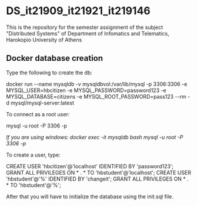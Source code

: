 # DS_it21909_it21921_it219146
This is the repository for the semester assignment of the subject "Distributed Systems" of Department of Infomatics and Telematics, Harokopio University of Athens

## **Docker database creation**

Type the following to create the db:

docker run --name mysqldb -v mysqldbvol:/var/lib/mysql -p 3306:3306 -e MYSQL_USER=hbcitizen -e MYSQL_PASSWORD=password123 -e MYSQL_DATABASE=citizens -e MYSQL_ROOT_PASSWORD=pass123 --rm -d mysql/mysql-server:latest

To connect as a root user:

mysql -u root  -P 3306 -p

  *If you are using windows:
  docker exec -it mysqldb bash
  mysql -u root  -P 3306 -p*
  
To create a user, type:

CREATE USER 'hbcitizen'@'localhost' IDENTIFIED BY 'password123';
GRANT ALL PRIVILEGES ON * . * TO 'hbstudent'@'localhost';
CREATE USER 'hbstudent'@'%' IDENTIFIED BY 'changeit';
GRANT ALL PRIVILEGES ON * . * TO 'hbstudent'@'%';

After that you will have to initialize the database using the init.sql file.
